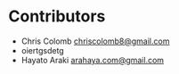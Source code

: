 ﻿# Contributors

- Chris Colomb [chriscolomb8@gmail.com](mailto:chriscolomb8@gmail.com)
- oiertgsdetg
- Hayato Araki [arahaya.com@gmail.com](mailto:arahaya.com@gmail.com)

 